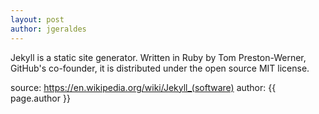 ```yaml
---
layout: post
author: jgeraldes
---
```


Jekyll is a static site generator. Written in Ruby by Tom Preston-Werner, GitHub's co-founder, it is distributed under the open source MIT license.

source: https://en.wikipedia.org/wiki/Jekyll_(software)
author: {{ page.author }}
